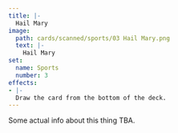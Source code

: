 ```yaml
---
title: |-
  Hail Mary
image: 
  path: cards/scanned/sports/03 Hail Mary.png
  text: |-
    Hail Mary
set:
  name: Sports
  number: 3
effects: 
- |-
  Draw the card from the bottom of the deck.
---
```

Some actual info about this thing TBA.
